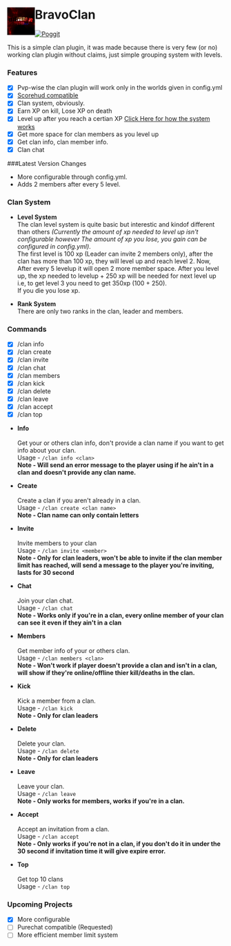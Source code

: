 # BravoClan<img src="https://raw.githubusercontent.com/Itzdvbravo/BravoClan/master/new.png" height="64" width="64" align="left"></img>

[![Poggit](https://poggit.pmmp.io/shield.state/BravoClan)](https://poggit.pmmp.io/p/BravoClan)

This is a simple clan plugin, it was made because there is very few (or no) working clan plugin without claims, just simple grouping system with levels.

### Features
- [x] Pvp-wise the clan plugin will work only in the worlds given in config.yml
- [x] [Scorehud compatible](https://github.com/JackMD/ScoreHud-Addons)
- [x] Clan system, obviously.
- [x] Earn XP on kill, Lose XP on death
- [x] Level up after you reach a certian XP [Click Here for how the system works](https://github.com/Itzdvbravo/BravoClan/blob/master/README.md#clan-system)
- [x] Get more space for clan members as you level up
- [x] Get clan info, clan member info.
- [x] Clan chat

###Latest Version Changes  
- More configurable through config.yml.  
- Adds 2 members after every 5 level.  

### Clan System

- **Level System**  
The clan level system is quite basic but interestic and kindof different than others _(Currently the amount of xp needed to level up isn't configurable however The amount of xp you lose, you gain can be configured in config.yml)_.  
The first level is 100 xp (Leader can invite 2 members only), after the clan has more than 100 xp, they will level up and reach level 2.
Now, After every 5 levelup it will open 2 more member space. After you level up, the xp needed to levelup + 250 xp will be needed for next level up i.e, to get level 3 you need to get 350xp (100 + 250).  
If you die you lose xp.

- **Rank System**  
There are only two ranks in the clan, leader and members.  

### Commands
- [x] /clan info
- [x] /clan create
- [x] /clan invite
- [x] /clan chat
- [x] /clan members
- [x] /clan kick
- [x] /clan delete
- [x] /clan leave
- [x] /clan accept
- [x] /clan top

- **Info**<br>  
Get your or others clan info, don't provide a clan name if you want to get info about your clan.  
Usage - `/clan info <clan>`  
**Note - Will send an error message to the player using if he ain't in a clan and doesn't provide any clan name.**  

- **Create**<br>  
Create a clan if you aren't already in a clan.  
Usage - `/clan create <clan name>`  
**Note - Clan name can only contain letters**    

- **Invite**<br>  
Invite members to your clan  
Usage - `/clan invite <member>`  
**Note - Only for clan leaders, won't be able to invite if the clan member limit has reached, will send a message to the player you're inviting, lasts for 30 second**  

- **Chat**<br>  
Join your clan chat.  
Usage - `/clan chat`  
**Note - Works only if you're in a clan, every online member of your clan can see it even if they ain't in a clan**  

- **Members**<br>  
Get member info of your or others clan.  
Usage - `/clan members <clan>`  
**Note - Won't work if player doesn't provide a clan and isn't in a clan, will show if they're online/offline thier kill/deaths in the clan.**  

- **Kick**<br>  
Kick a member from a clan.  
Usage - `/clan kick`  
**Note - Only for clan leaders**  

- **Delete**<br>  
Delete your clan.  
Usage - `/clan delete`  
**Note - Only for clan leaders**  

- **Leave**<br>  
Leave your clan.  
Usage - `/clan leave`  
**Note - Only works for members, works if you're in a clan.**  

- **Accept**<br>  
Accept an invitation from a clan.  
Usage - `/clan accept`  
**Note - Only works if you're not in a clan, if you don't do it in under the 30 second if invitation time it will give expire error.**  

- **Top**<br>   
Get top 10 clans  
Usage - `/clan top`  

### Upcoming Projects
- [x] More configurable
- [ ] Purechat compatible (Requested)
- [ ] More efficient member limit system 
